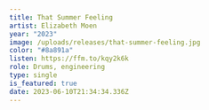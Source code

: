 ```yaml
---
title: That Summer Feeling
artist: Elizabeth Moen
year: "2023"
image: /uploads/releases/that-summer-feeling.jpg
color: "#8a891a"
listen: https://ffm.to/kqy2k6k
role: Drums, engineering
type: single
is_featured: true
date: 2023-06-10T21:34:34.336Z
---
```

